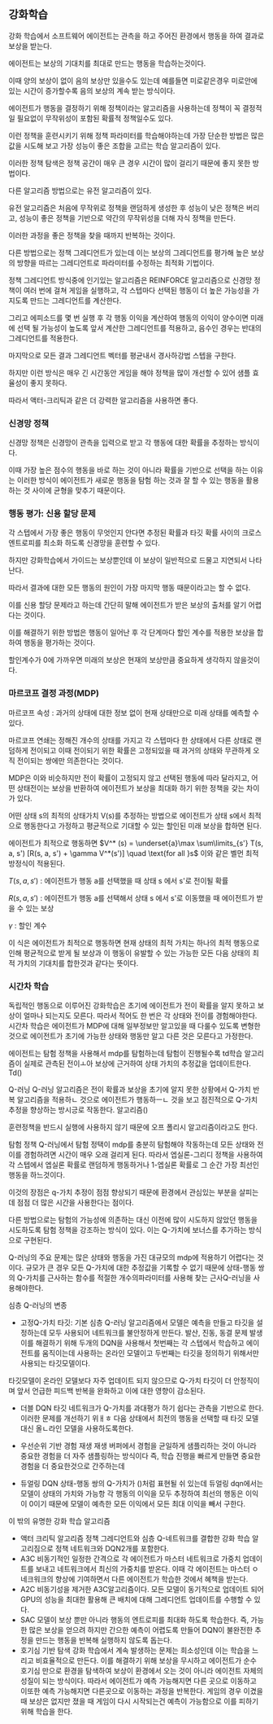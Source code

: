 ## 강화학습

강화 학습에서 소프트웨어 에이전트는 관측을 하고 주어진 환경에서 행동을 하여 결과로 보상을 받는다.

에이전트는 보상의 기대치를 최대로 만드는 행동을 학습하는것이다.

이때 양의 보상이 없이 음의 보상만 있을수도 있는데 예를들면 미로같은경우 미로안에 있는 시간이 증가할수록 음의 보상의 계속 받는 방식이다.

에이전트가 행동을 결정하기 위해 정책이라는 알고리즘을 사용하는데 정책이 꼭 결정적일 필요없이 무작위성이 포함된 확률적 정책일수도 있다.

이런 정책을 훈련시키기 위해 정책 파라미터를 학습해야하는데 가장 단순한 방법은 많은 값을 시도해 보고 가장 성능이 좋은 조합을 고르는 학습 알고리즘이 있다.

이러한 정책 탐색은 정책 공간이 매우 큰 경우 시간이 많이 걸리기 때문에 좋지 못한 방법이다.

다른 알고리즘 방법으로는 유전 알고리즘이 있다.

유전 알고리즘은 처음에 무작위로 정책을 랜덤하게 생성한 후 성능이 낮은 정책은 버리고, 성능이 좋은 정책을 기반으로 약간의 무작위성을 더해 자식 정책을 만든다.

이러한 과정을 좋은 정책을 찾을 때까지 반복하는 것이다.

다른 방법으로는 정책 그레디언트가 있는데 이는 보상의 그레디언트를 평가해 높은 보상의 방향을 따르는 그레디언트로 파라미터를 수정하는 최적화 기법이다.

정책 그레디언트 방식중에 인기있는 알고리즘은 REINFORCE 알고리즘으로 신경망 정책이 여러 번에 걸쳐 게임을 실행하고, 각 스텝마다 선택된 행동이 더 높은 가능성을 가지도록 만드는 그레디언트를 계산한다.

그리고 에피소드를 몇 번 실행 후 각 행동 이익을 계산하여 행동의 이익이 양수이면 미래에 선택 될 가능성이 높도록 앞서 계산한 그레디언트를 적용하고, 음수인 경우는 반대의 그레디언트를 적용한다.

마지막으로 모든 결과 그레디언트 벡터를 평균내서 경사하강법 스텝을 구한다.

하지만 이런 방식은 매우 긴 시간동안 게임을 해야 정책을 많이 개선할 수 있어 샘플 효율성이 좋지 못하다.

따라서 액터-크리틱과 같은 더 강력한 알고리즘을 사용하면 좋다.

### 신경망 정책

신경망 정책은 신경망이 관측을 입력으로 받고 각 행동에 대한 확률을 추정하는 방식이다.

이때 가장 높은 점수의 행동을 바로 하는 것이 아니라 확률을 기반으로 선택을 하는 이유는 이러한 방식이 에이전트가 새로운 행동을 탐험 하는 것과 잘 할 수 있는 행동을 활용하는 것 사이에 균형을 맞추기 때문이다.

### 행동 평가: 신용 할당 문제

각 스텝에서 가장 좋은 행동이 무엇인지 안다면 추정된 확률과 타깃 확률 사이의 크로스 엔트로피를 최소화 하도록 신경망을 훈련할 수 있다.

하지만 강화학습에서 가이드는 보상뿐인데 이 보상이 일반적으로 드물고 지연되서 나타난다.

따라서 결과에 대한 모든 행동의 원인이 가장 마지막 행동 때문이라고는 할 수 없다.

이를 신용 할당 문제라고 하는데 간단히 말해 에이전트가 받은 보상의 출처를 알기 어렵다는 것이다.

이를 해결하기 위한 방법은 행동이 일어난 후 각 단계마다 할인 계수를 적용한 보상을 합하여 행동을 평가하는 것이다.

할인계수가 0에 가까우면 미래의 보상은 현재의 보상만큼 중요하게 생각하지 않을것이다.


### 마르코프 결정 과정(MDP)

마르코프 속성 : 과거의 상태에 대한 정보 없이 현재 상태만으로 미래 상태를 예측할 수 있다.

마르코프 연쇄는 정해진 개수의 상태를 가지고 각 스텝마다 한 상태에서 다른 상태로 랜덤하게 전이되고 이때 전이되기 위한 확률은 고정되있을 때 과거의 상태와 무관하게 오직 전이되는 쌍에만 의존한다는 것이다.

MDP은 이와 비슷하지만 전이 확률이 고정되지 않고 선택된 행동에 따라 달라지고,  어떤 상태전이는 보상을 반환하여 에이전트가 보상을 최대화 하기 위한 정책을 갖는 차이가 있다.

어떤 상태 s의 최적의 상태가치 V(s)를 추정하는 방법으로 에이전트가 상태 s에서 최적으로 행동한다고 가정하고 평균적으로 기대할 수 있는 할인된 미래 보상을 합하면 된다.

에이전트가 최적으로 행동하면 $V^* (s) = \underset{a}\max \sum\limits_{s'} T(s, a, s') [R(s, a, s') + \gamma V^*(s')] \quad \text{for all }s$ 이와 같은 벨먼 최적 방정식이 적용된다.

$T(s, a, s')$ : 에이전트가 행동 a를 선택했을 때 상태 s 에서 s'로 전이될 확률

$R(s, a, s')$ : 에이전트가 행동 a를 선택해서 상태 s 에서 s'로 이동했을 때 에이전트가 받을 수 있는 보상

$\gamma$ : 할인 계수

이 식은 에이전트가 최적으로 행동하면 현재 상태의 최적 가치는 하나의 최적 행동으로 인해 평균적으로 받게 될 보상과 이 행동이 유발할 수 있는 가능한 모든 다음 상태의 최적 가치의 기대치를 합한것과 같다는 뜻이다.


### 시간차 학습
독립적인 행동으로 이루어진 강화학습은 초기에 에이전트가 전이 확률을 알지 못하고 보상이 얼마나 되는지도 모른다.
따라서 적어도 한 번은 각 상태와 전이를 경험해야한다.
시간차 학습은 에이전트가 MDP에 대해 일부정보만 알고있을 때 다룰수 있도록 변형한 것으로 에이전트가 초기에 가능한 상태와 행동만 알고 다른 것은 모른다고 가정한다.

에이전트는 탐험 정책을 사용해서 mdp를 탐험하는데 탐험이 진행될수록 td학습 알고리즘이 실제로 관측된 전이ㅗ아 보상에 근거하여 상태 가치의 추정값을 업데이트한다.
Td()


Q-러닝
Q-러닝 알고리즘은 전이 확률과 보상을 초기에 알지 못한 상황에서 Q-가치 반복 알고리즘을 적용하ㄴ 것으로 에이전트가 행동하ㅡㄴ 것을 보고 점진적으로 Q-가치 추정을 향상하는 방시긍로 작동한다.
알고리즘()

훈련정책을 반드시 실행에 사용하지 않기 때문에 오프 폴리시 알고리즘이라고도 한다.

탐험 정책
Q-러닝에서 탐험 정택이 mdp를 충분히 탐험해야 작동하는데 모든 상태와 전이를 경험하려면 시간이 매우 오래 걸리게 된다.
따라서 엡실론-그리디 정책을 사용하여 각 스텝에서 엡실론 확률로 랜덤하게 행동하거나 1-엡실론 확률로 그 순간 가장 최선인 행동을 하느것이다.

이것의 장점은 q-가치 추정이 점점 향상되기 때문에 환경에서 관심있는 부분을 살피는데 점점 더 많은 시간을 사용한다는 점이다.

다른 방법으로는 탐험의 가능성에 의존하는 대신 이전에 많이 시도하지 않았던 행동을 시도하도록 탐험 정책을 강조하는 방식이 있다.
이는 Q-가치에 보너스를 추가하는 방식으로 구현된다.

Q-러닝의 주요 문제는 많은 상태와 행동을 가진 대규모의 mdp에 적용하기 어렵다는 것이다.
규모가 큰 경우 모든 Q-가치에 대한 추정값을 기록할 수 없기 때문에 상태-행동 쌍의 Q-가치를 근사하는 함수를 적절한 개수의파라미터를 사용해 찾는 근사Q-러닝을 사용해야한다.

심층 Q-러닝의 변종
-	고정Q-가치 타깃:
기본 심층 Q-러닝 알고리즘에서 모델은 예측을 만들고 타깃을 설정하는데 모두 사용되어 네트워크를 불안정하게 만든다. 발산, 진동, 동결 문제 발생
이를 해결하기 위해 두개의 DQN을 사용해서 첫번째는 각 스텝에서 학습하고 에이전트를 움직이는데 사용하는 온라인 모델이고 두번째는 타깃을 정의하기 위해서만 사용되는 타깃모델이다.

타깃모델이 온라인 모델보다 자주 업데이트 되지 않으므로 Q-가치 타깃이 더 안정직이며 앞서 언급한 피드백 반복을 완화하고 이에 대한 영향이 감소된다.

-	더블 DQN
타깃 네트워크가 Q-가치를 과대평가 하기 쉽다는 관측을 기반으로 한다.
이러한 문제를 개선하기 위ㅐㅎ 다음 상태에서 최전의 행동을 선택할 때 타깃 모델 대신 올ㄴ라인 모델을 사용하도록한다.

-	우선순위 기반 경험 재생
재생 버퍼에서 경험을 균일하게 샘플리하는 것이 아니라 중요한 경험을 더 자주 샘플링하는 방식이다
즉, 학습 진행을 빠르게 만들면 중요한 경험을 더 중요한것으로 간주하는데 
-	듀얼링 DQN
상태-행동 쌍의 Q-가치가 ()처럼 표현될 쉬 있는데 
듀얼링 dqn에서는 모델이 상태의 가치와 가능항 각 행동의 이익을 모두 추정하여 최선의 행동은 이익이 0이기 때문에 모델이 예측한 모든 이익에서 모든 최대 이익을 빼서 구한다.

이 밖의 유명한 강화 학습 알고리즘
-	액터 크리틱 알고리즘
정책 그레디언트와 심층 Q-네트워크를 결합한 강화 학습 알고리짐으로 정책 네트워크와 DQN2개를 포함한다.
-	A3C
비동기적인 일정한 간격으로 각 에이전트가 마스터 네트워크로 가중치 업데이트를 보내고 네트워크에서 최신의 가중치를 받온다.
이때 각 에이전트는 마스터 ㅇ네크워크의 향상에 기여하면서 다른 에이전트가 학습한 것에서 혜책을 받는다.
-	A2C
비동기성을 제거한 A3C알고리즘이다.
모든 모델이 동기적으로 업데이트 되어 GPU의 성능을 최대한 활용해 큰 배치에 대해 그레디언트 업데이트를 수행할 수 있다.
-	SAC
모델이 보상 뿐만 아니라 행동의 엔트로피를 최대화 하도록 학습한다.
즉, 가능한 많은 보상을 얻으려 하지만 간으한 예측이 어렵도록 만들어 DQN이 불완전한 추정을 만드는 행동을 반복해 실행하지 않도록 돕는다.
-	호기심 기반 탐색
강화 학습에서 계속 발생하는 문제는 희소성인데 이는 학습을 느리고 비효율적으로 만든다.
이를 해결하기 위해 보상을 무시하고 에이전트가 순수 호기심 만으로 환경을 탐색하여 보상이 환경에서 오는 것이 아니라 에이전트 자체의 성질이 되는 방식이다.
따라서 에이전트가 예측 가능해지면 다른 곳으로 이동하고 이또한 예측 가능해지면 다른곳으로 이동하는 과정을 반복한다.
게임의 경우 이겼을 때 보상은 없지만 졌을 때 게임이 다시 시작되는건 예측이 가능함으로 이를 피하기 위해 학습을 한다.


